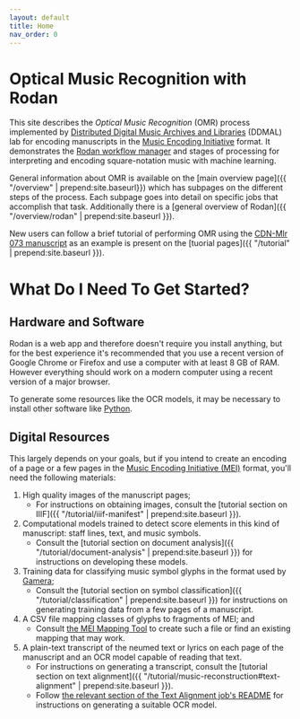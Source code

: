```yaml
---
layout: default
title: Home
nav_order: 0
---
```


# Optical Music Recognition with Rodan

This site describes the *Optical Music Recognition*
(OMR) process implemented by [Distributed Digital Music Archives and Libraries](https://ddmal.music.mcgill.ca/) (DDMAL) lab
for encoding manuscripts in the [Music Encoding Initiative](https://music-encoding.org) format.
It demonstrates the [Rodan workflow manager](https://ddmal.music.mcgill.ca/Rodan)
and stages of processing for interpreting and encoding square-notation music with machine learning.

General information about OMR is available on the [main overview page]({{ "/overview" | prepend:site.baseurl}})
which has subpages on the different steps of the process.
Each subpage goes into detail on specific jobs that accomplish that task.
Additionally there is a [general overview of Rodan]({{ "/overview/rodan" | prepend:site.baseurl }}).

New users can follow a brief tutorial of performing OMR using the [CDN-Mlr 073 manuscript](https://archive.org/details/McGillLibrary-rbsc_ms-medieval-073-18802)
as an example is present on the [tuorial pages]({{ "/tutorial" | prepend:site.baseurl }}).

# What Do I Need To Get Started?

## Hardware and Software

Rodan is a web app and therefore doesn't require you install anything, but for the best experience it's recommended
that you use a recent version of Google Chrome or Firefox and use a computer with at least 8 GB of RAM.
However everything should work on a modern computer using a recent version of a major browser.

To generate some resources like the OCR models, it may be necessary to install other software like [Python](https://www.python.org/).

## Digital Resources

This largely depends on your goals, but if you intend to create an encoding
of a page or a few pages in the [Music Encoding Initiative (MEI)](https://music-encoding.org)
format, you'll need the following materials:

1. High quality images of the manuscript pages;
    * For instructions on obtaining images, consult the [tutorial section on IIIF]({{ "/tutorial/iiif-manifest" | prepend:site.baseurl }}).
2. Computational models trained to detect score elements in this kind of manuscript: staff lines, text, and music symbols.
    * Consult the [tutorial section on document analysis]({{ "/tutorial/document-analysis" | prepend:site.baseurl }})
    for instructions on developing these models.
3. Training data for classifying music symbol glyphs in the format used by
[Gamera](https://gamera.infomatik.hsnr.de);
    * Consult the
    [tutorial section on symbol classification]({{ "/tutorial/classification" | prepend:site.baseurl }})
    for instructions on generating training data from a few pages of a manuscript.
4. A CSV file mapping classes of glyphs to fragments of MEI; and
    * Consult [the MEI Mapping Tool](https://github.com/DDMAL/mei-mapping-tool)
    to create such a file or find an existing mapping that may work.
5. A plain-text transcript of the neumed text or lyrics on each page of the manuscript and an OCR model
capable of reading that text.
    * For instructions on generating a transcript, consult the
    [tutorial section on text alignment]({{ "/tutorial/music-reconstruction#text-alignment" | prepend:site.baseurl }}).
    * Follow [the relevant section of the Text Alignment job's README](https://github.com/DDMAL/text_alignment#training-a-new-ocropus-model)
    for instructions on generating a suitable OCR model.

